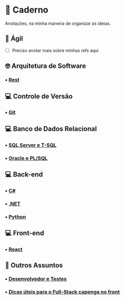 # :notebook: Caderno

Anotações, na minha maneira de organizar as ideias.

## :athletic_shoe: Ágil

  - [ ] Preciso anotar mais sobre minhas refs aqui

## :nerd_face: Arquitetura de Software

### :black_small_square: [Rest](conceitos/arquitetura-software/rest/)

## :computer: Controle de Versão

### :black_small_square: [Git](git/)

## :computer: Banco de Dados Relacional

### :black_small_square: [SQL Server e T-SQL](sqlserver/)

### :black_small_square: [Oracle e PL/SQL](plsql/)

## :computer: Back-end

### :black_small_square: [C#](csharp/)

### :black_small_square: [.NET](dotnet/)

### :black_small_square: [Python](python/)

## :computer: Front-end

### :black_small_square: [React](react/)

## :thinking: Outros Assuntos

### :black_small_square: [Desenvolvedor e Testes](conceitos/desenvolvedor-teste/)

### :black_small_square: [Dicas úteis para o Full-Stack capenga no front](uteis/front-end/)

